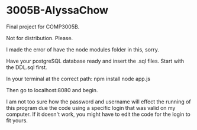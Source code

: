 # 3005B-AlyssaChow
 Final project for COMP3005B.

Not for distribution. Please.

I made the error of have the node modules folder in this, sorry. 

Have your postgreSQL database ready and insert the .sql files. Start with the DDL.sql first.

In your terminal at the correct path:
npm install
node app.js

Then go to localhost:8080 and begin.

I am not too sure how the password and username will effect the running of this program due the code using a specific login that was valid on my computer. If it doesn't work, you might have to edit the code for the login to fit yours.
